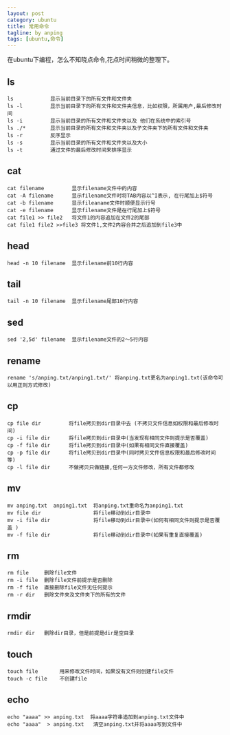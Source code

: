 ```yaml
---
layout: post
category: ubuntu
title: 常用命令
tagline: by anping
tags: [ubuntu,命令]
---
```



在ubuntu下编程，怎么不知晓点命令,花点时间稍微的整理下。

ls
--

	ls  		  显示当前目录下的所有文件和文件夹
	ls -l         显示当前目录下的所有文件和文件夹信息，比如权限，所属用户,最后修改时间
	ls -i         显示当前目录的所有文件和文件夹以及 他们在系统中的索引号
	ls ./*        显示当前目录的所有文件和文件夹以及子文件夹下的所有文件和文件夹 
	ls -r         反序显示
	ls -s         显示当前目录的所有文件和文件夹以及大小
	ls -t         通过文件的最后修改时间来排序显示


cat 
---
	cat filename 		 显示filename文件中的内容
	cat -A filename 	 显示filename文件时将TAB内容以^I表示, 在行尾加上$符号
	cat -b filename		 显示fileaname文件时顺便显示行号
	cat -e filename      显示filename文件是在行尾加上$符号
	cat file1 >> file2   将文件1的内容追加在文件2的尾部
	cat file1 file2 >>file3 将文件1,文件2内容合并之后追加到file3中




head
----
	head -n 10 filename  显示filename前10行内容 

tail
----
	tail -n 10 filename  显示filename尾部10行内容


sed
---
	sed '2,5d' filename  显示filename文件的2～5行内容


rename
------
	rename 's/anping.txt/anping1.txt/' 将anping.txt更名为anping1.txt(该命令可以用正则方式修改)


cp 
--
	cp file dir 		将file拷贝到dir目录中去 (不拷贝文件信息如权限和最后修改时间)
	cp -i file dir      将file拷贝到dir目录中(当发现有相同文件则提示是否覆盖)
	cp -f file dir      将file拷贝到dir目录中(如果有相同文件直接覆盖)
	cp -p file dir      将file拷贝到dir目录中(同时拷贝文件信息权限和最后修改时间等)
	cp -l file dir      不做拷贝只做链接,任何一方文件修改，所有文件都修改

mv
--
	mv anping.txt  anping1.txt  将anping.txt重命名为anping1.txt
	mv file dir 				将file移动到dir目录中
	mv -i file dir 				将file移动到dir目录中(如何有相同文件则提示是否覆盖 )
	mv -f file dir   			将file移动到dir目录中(如果有重复直接覆盖)

rm
--
	rm file   	删除file文件
	rm -i file  删除file文件前提示是否删除
	rm -f file  直接删除file文件无任何提示
	rm -r dir   删除文件夹及文件夹下的所有的文件

rmdir 
-----
	rmdir dir   删除dir目录，但是前提是dir是空目录


touch 
-----
	touch file		 用来修改文件时间，如果没有文件则创建file文件
	touch -c file  	 不创建file 

echo
----
	echo "aaaa" >> anping.txt  将aaaa字符串追加到anping.txt文件中
	echo "aaaa"	 > anping.txt 	清空anping.txt并将aaaa写到文件中 		
		
	




